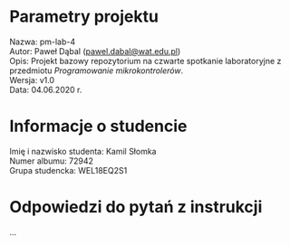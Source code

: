 # Parametry projektu

Nazwa: pm-lab-4  
Autor: Paweł Dąbal (pawel.dabal@wat.edu.pl)  
Opis: Projekt bazowy repozytorium na czwarte spotkanie laboratoryjne z przedmiotu _Programowanie mikrokontrolerów_.  
Wersja: v1.0  
Data: 04.06.2020 r.

# Informacje o studencie

Imię i nazwisko studenta: Kamil Słomka  
Numer albumu: 72942  
Grupa studencka: WEL18EQ2S1

# Odpowiedzi do pytań z instrukcji

...
